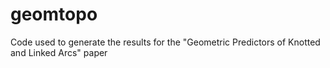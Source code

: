 # geomtopo
Code used to generate the results for the "Geometric Predictors of Knotted and Linked Arcs" paper
